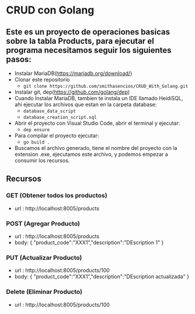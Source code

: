 # CRUD con Golang

## Este es un proyecto de operaciones basicas sobre la tabla Products, para ejecutar el programa necesitamos seguir los siguientes pasos:

- Instalar MariaDB(https://mariadb.org/download/)
- Clonar este repositorio
  - ```git clone https://github.com/smithasencios/CRUD_With_Golang.git```
- Instalar git, dep(https://github.com/golang/dep)
- Cuando Instalar MariaDB, tambien te instala un IDE llamado HeidiSQL, ahi ejecutar los archivos que estan en la carpeta database:
  - ```database_data_script```
  - ```database_creation_script.sql```
- Abrir el proyecto con Visual Studio Code, abrir el terminal y ejecutar:
  - ```dep ensure```
- Para compilar el proyecto ejecutar:
  - ```go build .```
- Buscamos el archivo generado, tiene el nombre del proyecto con la extension .exe, ejecutamos este archivo, y podemos empezar a consumir los recursos.

## Recursos
### GET (Obtener todos los productos)
- url : http://localhost:8005/products
### POST (Agregar Producto)
- url : http://localhost:8005/products
- body: { "product_code":"XXX1","description":"DEscription 1" }
### PUT (Actualizar Producto)
- url : http://localhost:8005/products/100
- body: { "product_code":"XXX1","description":"DEscription actualizada" }
### Delete (Eliminar Producto)
- url : http://localhost:8005/products/100
